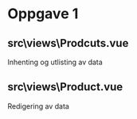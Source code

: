  # Oppgave 1
 
 ## src\views\Prodcuts.vue
 
 Inhenting og utlisting av data
 
 ## src\views\Product.vue
 
 Redigering av data
